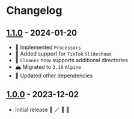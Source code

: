 # Changelog

## [1.1.0] - 2024-01-20

- 👾 Implemented `Processors`
- 📸 Added support for `TikTok` `Slideshows`
- 🧹 `Cleaner` now supports additional directories
- 🏔️ Migrated to `3.19` `Alpine`
- 🧪 Updated other dependencies

## [1.0.0] - 2023-12-02

- Initial release 🐻 🪄 🦄 🚀

[1.1.0]: https://github.com/tatoalo/mediaDownloader/releases/tag/1.1.0
[1.0.0]: https://github.com/tatoalo/mediaDownloader/releases/tag/1.0.0

